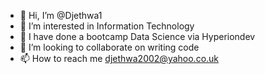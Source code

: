 - 👋 Hi, I’m @Djethwa1
- 👀 I’m interested in Information Technology
- 🌱 I have done a bootcamp Data Science via Hyperiondev
- 💞️ I’m looking to collaborate on writing code
- 📫 How to reach me djethwa2002@yahoo.co.uk

<!---
Djethwa1/Djethwa1 is a ✨ special ✨ repository because its `README.md` (this file) appears on your GitHub profile.
You can click the Preview link to take a look at your changes.
--->
